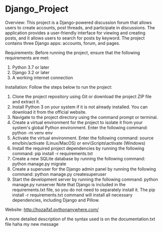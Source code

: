 ﻿# Django_Project
Overview:
This project is a Django-powered discussion forum that allows users to create accounts, post threads, and participate in discussions. The application provides a user-friendly interface for viewing and creating posts, and it allows users to search for posts by keyword. The project contains three Django apps: accounts, forum, and pages.

Requirements:
Before running the project, ensure that the following requirements are met:

1. Python 3.7 or later
2. Django 3.2 or later
3. A working internet connection

Installation:
Follow the steps below to run the project:

1.	Clone the project repository using Git or download the project ZIP file and extract it.
2.	Install Python 3 on your system if it is not already installed. You can download it from the official website.
3.	Navigate to the project directory using the command prompt or terminal.
4.	Create a virtual environment for the project to isolate it from your system's global Python environment. Enter the following command: python -m venv env
5.	Activate the virtual environment. Enter the following command: source env/bin/activate (Linux/MacOS) or env\Scripts\activate (Windows)
6.	Install the required project dependencies by running the following command: pip install -r requirements.txt
7.	Create a new SQLite database by running the following command: python manage.py migrate
8.	Create a superuser for the Django admin panel by running the following command: python manage.py createsuperuser
9.	Start the development server by running the following command: python manage.py runserver
Note that Django is included in the requirements.txt file, so you do not need to separately install it. The pip install -r requirements.txt command will install all necessary dependencies, including Django and Pillow.

Website: http://hozaifa1.pythonanywhere.com/

A more detailed description of the syntax used is on the documentation.txt file
haha my new message
